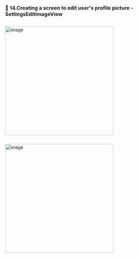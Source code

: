 ### 🔷 14.Creating a screen to edit user's profile picture - SettingsEditImageView

```swift

```

<img width="350" alt="image" src="">

```swift

```

<img width="350" alt="image" src="">

